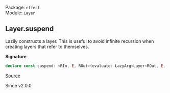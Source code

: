 Package: `effect`<br />
Module: `Layer`<br />

## Layer.suspend

Lazily constructs a layer. This is useful to avoid infinite recursion when
creating layers that refer to themselves.

**Signature**

```ts
declare const suspend: <RIn, E, ROut>(evaluate: LazyArg<Layer<ROut, E, RIn>>) => Layer<ROut, E, RIn>
```

[Source](https://github.com/Effect-TS/effect/tree/main/packages/effect/src/Layer.ts#L736)

Since v2.0.0